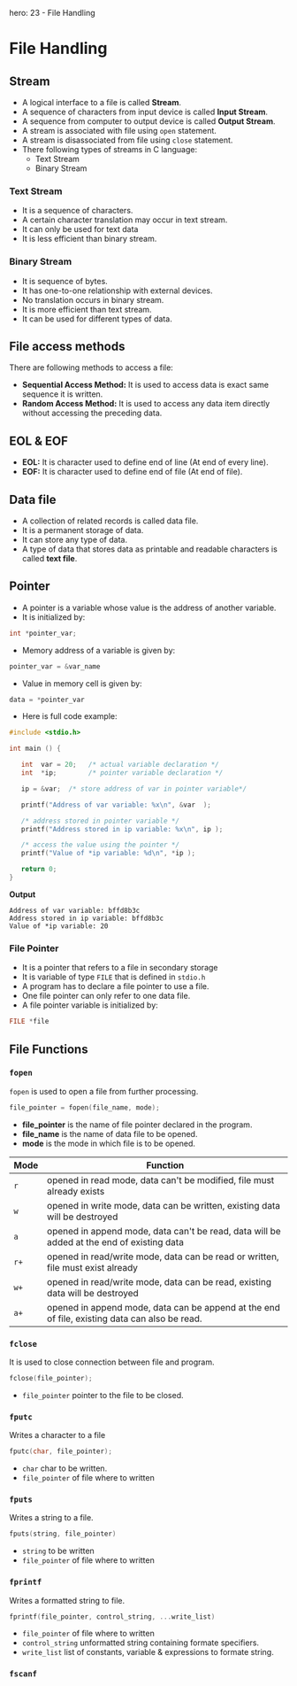 hero: 23 - File Handling

# File Handling
## Stream
* A logical interface to a file is called **Stream**.
* A sequence of characters from input device is called **Input Stream**.
* A sequence from computer to output device is called **Output Stream**.
* A stream is associated with file using `open` statement.
* A stream is disassociated from file using `close` statement.
* There following types of streams in C language:
    * Text Stream
    * Binary Stream

### Text Stream
* It is a sequence of characters.
* A certain character translation may occur in text stream.
* It can only be used for text data
* It is less efficient than binary stream.

### Binary Stream
* It is sequence of bytes.
* It has one-to-one relationship with external devices.
* No translation occurs in binary stream.
* It is more efficient than text stream.
* It can be used for different types of data.

## File access methods
There are following methods to access a file:

* **Sequential Access Method:** It is used to access data is exact same sequence it is written.
* **Random Access Method:** It is used to access any data item directly without accessing the preceding data.

## EOL & EOF
* **EOL:** It is character used to define end of line (At end of every line).
* **EOF:** It is character used to define end of file (At end of file).


## Data file
* A collection of related records is called data file.
* It is a permanent storage of data.
* It can store any type of data.
* A type of data that stores data as printable and readable characters is called **text file**.

## Pointer
* A pointer is a variable whose value is the address of another variable.
* It is initialized by:
```c
int *pointer_var;
```
* Memory address of a variable is given by:
```c
pointer_var = &var_name
```
* Value in memory cell is given by:
```c
data = *pointer_var
```
* Here is full code example:
```c
#include <stdio.h>

int main () {

   int  var = 20;   /* actual variable declaration */
   int  *ip;        /* pointer variable declaration */

   ip = &var;  /* store address of var in pointer variable*/

   printf("Address of var variable: %x\n", &var  );

   /* address stored in pointer variable */
   printf("Address stored in ip variable: %x\n", ip );

   /* access the value using the pointer */
   printf("Value of *ip variable: %d\n", *ip );

   return 0;
}

```
**Output**
```
Address of var variable: bffd8b3c
Address stored in ip variable: bffd8b3c
Value of *ip variable: 20
```

### File Pointer
* It is a pointer that refers to a file in secondary storage
* It is variable of type `FILE` that is defined in `stdio.h`
* A program has to declare a file pointer to use a file.
* One file pointer can only refer to one data file.
* A file pointer variable is initialized by:
```c
FILE *file
```

## File Functions

### `fopen`
`fopen` is used to open a file from further processing.

```c
file_pointer = fopen(file_name, mode);
```

* **file_pointer** is the name of file pointer declared in the program.
* **file_name** is the name of data file to be opened.
* **mode** is the mode in which file is to be opened.

| Mode | Function |
|------|----------|
| `r` | opened in read mode, data can't be modified, file must already exists |
| `w` | opened in write mode, data can be written, existing data will be destroyed |
| `a` | opened in append mode, data can't be read, data will be added at the end of existing data |
| `r+` | opened in read/write mode, data can be read or written, file must exist already |
| `w+` | opened in read/write mode, data can be read, existing data will be destroyed |
| `a+` | opened in append mode, data can be append at the end of file, existing data can also be read. |


### `fclose`
It is used to close connection between file and program.
```c
fclose(file_pointer);
```

* `file_pointer` pointer to the file to be closed.

### `fputc`
Writes a character to a file
```c
fputc(char, file_pointer);
```

* `char` char to be written.
* `file_pointer` of file where to written

### `fputs`
Writes a string to a file.
```c
fputs(string, file_pointer)
```
* `string` to be written
* `file_pointer` of file where to written

### `fprintf`
Writes a formatted string to file.
```c
fprintf(file_pointer, control_string, ...write_list)
```

* `file_pointer` of file where to written
* `control_string` unformatted string containing formate specifiers.
* `write_list` list of constants, variable & expressions to formate string.

### `fscanf`
